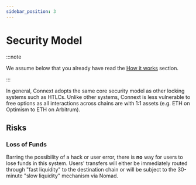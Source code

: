 ```yaml
---
sidebar_position: 3
---
```


# Security Model

:::note

We assume below that you already have read the [How it works](./howitworks) section.

:::

In general, Connext adopts the same core security model as other locking systems such as HTLCs. Unlike other systems, Connext is less vulnerable to free options as all interactions across chains are with 1:1 assets (e.g. ETH on Optimism to ETH on Arbitrum).

## Risks

### Loss of Funds

Barring the possibility of a hack or user error, there is **no** way for users to lose funds in this system. Users' transfers will either be immediately routed through "fast liquidity" to the destination chain or will be subject to the 30-minute "slow liquidity" mechanism via Nomad.